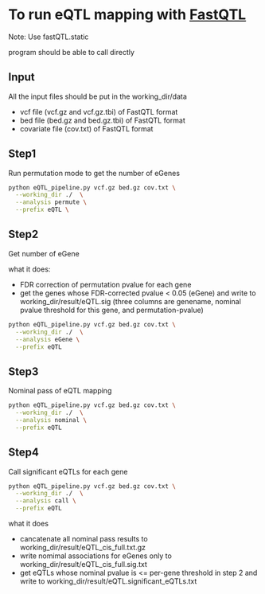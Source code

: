 # To run eQTL mapping with [FastQTL](http://fastqtl.sourceforge.net/)

Note: Use fastQTL.static

program should be able to call directly


## Input

All the input files should be put in the working_dir/data

- vcf file (vcf.gz and vcf.gz.tbi) of FastQTL format
- bed file (bed.gz and bed.gz.tbi) of FastQTL format
- covariate file (cov.txt) of FastQTL format

## Step1
Run permutation mode to get the number of eGenes

```bash
python eQTL_pipeline.py vcf.gz bed.gz cov.txt \
  --working_dir ./  \
  --analysis permute \
  --prefix eQTL \  
```


## Step2
Get number of eGene

what it does:
- FDR correction of permutation pvalue for each gene
- get the genes whose FDR-corrected pvalue < 0.05 (eGene) and write to working_dir/result/eQTL.sig (three columns are genename, nominal pvalue threshold for this gene, and permutation-pvalue)


```bash
python eQTL_pipeline.py vcf.gz bed.gz cov.txt \
  --working_dir ./  \
  --analysis eGene \
  --prefix eQTL  
```

## Step3

Nominal pass of eQTL mapping

```bash
python eQTL_pipeline.py vcf.gz bed.gz cov.txt \
  --working_dir ./  \
  --analysis nominal \
  --prefix eQTL   
```

## Step4

Call significant eQTLs for each gene

```bash
python eQTL_pipeline.py vcf.gz bed.gz cov.txt \
  --working_dir ./  \
  --analysis call \
  --prefix eQTL   
```

what it does
- cancatenate all nominal pass results to working_dir/result/eQTL_cis_full.txt.gz
- write nomimal associations for eGenes only to working_dir/result/eQTL_cis_full.sig.txt
- get eQTLs whose nominal pvalue is <= per-gene threshold in step 2 and write to working_dir/result/eQTL.significant_eQTLs.txt






<!---
To obtain a gene-specific significance threshold to call eQTL due to the varying allele frequency and LD structure, we used permutations together with empirical beta-distribution approximation approach implemented in QTLTools to model the null distribution of associations at each gene. Gene expression was permuted to obtain the null associations with cis SNPs while retaining the LD structure of genotype. The best association for each permutation across all associations was extracted to estimate the beta-distribution parameters with maximum likelihood estimation method. The nominal p-value of the best association for each gene is compared against the β-distribution to obtain the Beta distribution-adjusted empirical p-value. Beta distribution-adjusted empirical p-values from FastQTL were used to calculate q-values(30), and a false discovery rate (FDR) threshold of ≤5% was applied to identify genes with at least one genome-wide significant cis-eQTL (“eGenes”). QTLTools permutation mode was used with the setting “--permute 1000 10000”.  
To identify the list of all significant variant-gene pairs associated with eGenes, the β-distribution adjusted p-value of the gene whose q value is closest to the 0.05 FDR threshold was then used to calculate a nominal p-value threshold for each gene based on the beta distribution parameters estimated for each eGene. For each gene, variants with a nominal p-value below the gene-level threshold were considered significant and included in the final list of variant-gene pairs. 

-->


